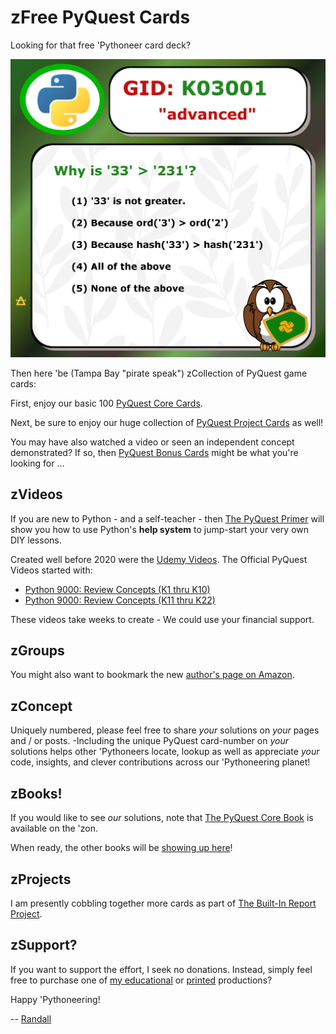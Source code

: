 
# zFree PyQuest Cards
Looking for that free 'Pythoneer card deck?

![Sample Card](https://github.com/Python3-Training/PyQuest/blob/main/CardGame/QuestBonus/K03001.png)

Then here 'be (Tampa Bay "pirate speak") zCollection of PyQuest game cards:

First, enjoy our basic 100 [PyQuest Core Cards](https://github.com/Python3-Training/PyQuest/tree/main/CardGame/QuestCore).

Next, be sure to enjoy our huge collection of [PyQuest Project Cards](https://github.com/Python3-Training/PyQuest/tree/main/CardGame/QuestProjects) as well!

You may have also watched a video or seen an independent concept demonstrated? If so, then [PyQuest Bonus Cards](https://github.com/Python3-Training/PyQuest/tree/main/CardGame/QuestBonus) might be what you're looking for ...

## zVideos
If you are new to Python - and a self-teacher - then [The PyQuest Primer](https://www.udemy.com/course/python-1000-the-python-primer/?referralCode=A22C48BD99DBF167A3DE) will show you how to use Python's **help system** to jump-start your very own DIY lessons.

Created well before 2020 were the [Udemy Videos](https://www.udemy.com/user/randallnagy2/). The Official PyQuest Videos started with:
- [Python 9000: Review Concepts (K1 thru K10)](https://www.udemy.com/course/python-interview-questions/?referralCode=6B199764132B575C503C)
- [Python 9000: Review Concepts (K11 thru K22)](https://www.udemy.com/course/nagys-python-review-k11-k22/?referralCode=2280C848244C9714E1E2)

These videos take weeks to create - We could use your financial support.

## zGroups
You might also want to bookmark the new [author's page on Amazon](https://www.amazon.com/Randall-Nagy/e/B08ZJLH1VN).

## zConcept
Uniquely numbered, please feel free to share *_your_* solutions on *_your_* pages and / or posts. -Including the unique PyQuest card-number on *_your_* solutions helps other 'Pythoneers locate, lookup as well as appreciate *_your_* code, insights, and clever contributions across our 'Pythoneering planet!

## zBooks!
If you would like to see *_our_* solutions, note that [The PyQuest Core Book](https://www.amazon.com/100-PyQuest-Cards-Randall-Nagy/dp/B0BZF8VHDJ/) is available on the 'zon. 

When ready, the other books will be [showing up here](https://www.amazon.com/Randall-Nagy/e/B08ZJLH1VN)!

## zProjects
I am presently cobbling together more cards as part of [The Built-In Report Project](https://github.com/Python3-Training/The-Built-In-Report). 

## zSupport?
If you want to support the effort, I seek no donations. Instead, simply feel free to purchase one of [my educational](https://www.udemy.com/user/randallnagy2/) or [printed](https://www.amazon.com/Randall-Nagy/e/B08ZJLH1VN?ref=sr_ntt_srch_lnk_1&qid=1660050704&sr=8-1) productions?

Happy 'Pythoneering!


-- [Randall](http://soft9000.com)

